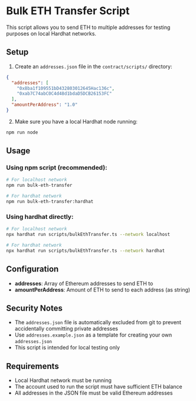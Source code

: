 # Bulk ETH Transfer Script

This script allows you to send ETH to multiple addresses for testing purposes on local Hardhat networks.

## Setup

1. Create an `addresses.json` file in the `contract/scripts/` directory:

```json
{
  "addresses": [
    "0x8ba1f109551bD432803012645Hac136c",
    "0xab7C74abC0C4d48d1bdaD5DCB26153FC"
  ],
  "amountPerAddress": "1.0"
}
```

2. Make sure you have a local Hardhat node running:

```bash
npm run node
```

## Usage

### Using npm script (recommended):

```bash
# For localhost network
npm run bulk-eth-transfer

# For hardhat network
npm run bulk-eth-transfer:hardhat
```

### Using hardhat directly:

```bash
# For localhost network
npx hardhat run scripts/bulkEthTransfer.ts --network localhost

# For hardhat network
npx hardhat run scripts/bulkEthTransfer.ts --network hardhat
```

## Configuration

- **addresses**: Array of Ethereum addresses to send ETH to
- **amountPerAddress**: Amount of ETH to send to each address (as string)

## Security Notes

- The `addresses.json` file is automatically excluded from git to prevent accidentally committing private addresses
- Use `addresses.example.json` as a template for creating your own `addresses.json`
- This script is intended for local testing only

## Requirements

- Local Hardhat network must be running
- The account used to run the script must have sufficient ETH balance
- All addresses in the JSON file must be valid Ethereum addresses